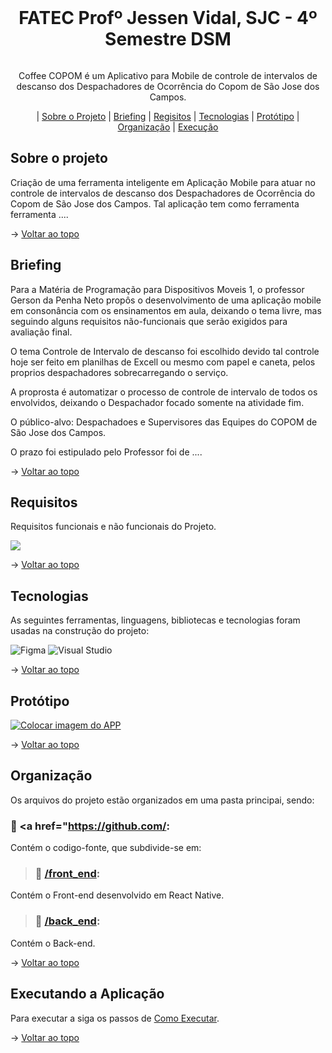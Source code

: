 <br id="topo">
<h1 align = "center"> FATEC Profº Jessen Vidal, SJC - 4º Semestre DSM </h1>
<p align = "center">
<img src = "https://github.com/.png" width = "0px" height = "0px">


<p align = "center"> Coffee COPOM é um Aplicativo para Mobile de controle de intervalos de descanso dos Despachadores de Ocorrência do Copom de São Jose dos Campos.
 
<p align = "center"> 
 | <a href="#Sobre">Sobre o Projeto</a>
 | <a href="#Briefing">Briefing</a>
 | <a href="#Requisitos">Regisitos</a>
 | <a href="#Tecnologias">Tecnologias</a>
 | <a href="#Prototipo">Protótipo</a>
 | <a href="#Organização">Organização</a>
 | <a href="#Execução">Execução</a>

 <span id="Sobre">

## Sobre o projeto 
 

Criação de uma ferramenta inteligente em Aplicação Mobile para atuar no controle de intervalos de descanso dos Despachadores de Ocorrência do Copom de São Jose dos Campos. Tal aplicação tem como ferramenta ferramenta ....
 
→ [Voltar ao topo](#topo)
  
 <span id="Briefing">

## Briefing
 
Para a Matéria de Programação para Dispositivos Moveis 1, o professor Gerson da Penha Neto propôs o desenvolvimento de uma aplicação mobile em consonância com os ensinamentos em aula, deixando o tema livre, mas seguindo alguns requisitos não-funcionais que serão exigidos para avaliação final.   

O tema Controle de Intervalo de descanso foi escolhido devido tal controle hoje ser feito em planilhas de Excell ou mesmo com papel e caneta, pelos proprios despachadores sobrecarregando o serviço.

A proprosta é automatizar o processo de controle de intervalo de todos os envolvidos, deixando o Despachador focado somente na atividade fim.

O público-alvo: Despachadoes e Supervisores das Equipes do COPOM de São Jose dos Campos.

O prazo foi estipulado pelo Professor foi de .... 
 
 → [Voltar ao topo](#topo)
  
 <span id="Requisitos">

## Requisitos 

Requisitos funcionais e não funcionais do Projeto. 

<img src = "https://github.com/.png">
 
 → [Voltar ao topo](#topo)
   
<span id="Tecnologias">

## Tecnologias
  
As seguintes ferramentas, linguagens, bibliotecas e tecnologias foram usadas na construção do projeto:

![Figma](https://img.shields.io/badge/figma-%23F24E1E.svg?style=for-the-badge&logo=figma&logoColor=white)
![Visual Studio](https://img.shields.io/badge/Visual%20Studio-5C2D91.svg?style=for-the-badge&logo=visual-studio&logoColor=white)
 
 → [Voltar ao topo](#topo)
 
 <span id="Prototipo">

## Protótipo 

[![Colocar imagem do APP](https://github.com/.png)](https://www.figma.com/proto/5vYLkiAt3GhRi4xb6Rxewi/Coffee-Copom?node-id=3%3A15&starting-point-node-id=3%3A15 "Protótipo Figma")
 
 → [Voltar ao topo](#topo)
  
 <span id="Organização">

## Organização

Os arquivos do projeto estão organizados em uma pasta principai, sendo: 
 
### 📁 <a href="https://github.com/</a>:
Contém o codigo-fonte, que subdivide-se em:

> ### 📁 <a href="https://github.com/">/front_end</a>:
Contém o Front-end desenvolvido em React Native.

> ### 📁 <a href="https://github.com/">/back_end</a>:
Contém o Back-end.
 
 → [Voltar ao topo](#topo)
 
 <span id="Execução">

## Executando a Aplicação
  
Para executar a siga os passos de [Como Executar](https://github.com/).
 
 → [Voltar ao topo](#topo)
